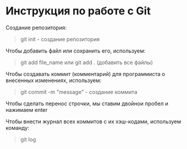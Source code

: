 # Инструкция по работе с Git
Создание репозитория:

> git init - создание репозитория  

Чтобы добавить файл или сохранить его, используем:  

> git add file_name или git add . (добавить все файлы)    

Чтобы создавать коммит (комментарий) для программиста о внесенных изменениях, используем:  
> git commit -m "message" - создание коммита  

Чтобы сделать перенос строчки, мы ставим двойнои пробел и нажимаем enter  

Чтобы внести журнал всех коммитов с их хэш-кодами, используем команду:  
> git log  
